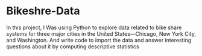 # Bikeshre-Data
 In this project, I Was using Python to explore data related to bike share systems for three major cities in the United States—Chicago, New York City, and Washington. And write code to import the data and answer interesting questions about it by computing descriptive statistics
